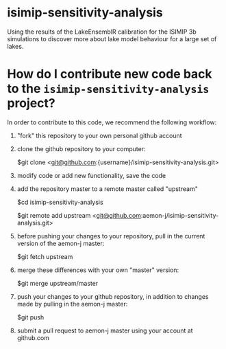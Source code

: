 # isimip-sensitivity-analysis
Using the results of the LakeEnsemblR calibration for the ISIMIP 3b simulations to discover more about lake model behaviour for a large set of lakes.

How do I contribute new code back to the `isimip-sensitivity-analysis` project?
==========================================================

In order to contribute to this code, we recommend the following workflow:

1.  "fork" this repository to your own personal github account

2.  clone the github repository to your computer:

    $git clone <git@github.com:{username}/isimip-sensitivity-analysis.git>

3.  modify code or add new functionality, save the code

4.  add the repository master to a remote master called "upstream"

    $cd isimip-sensitivity-analysis

    $git remote add upstream <git@github.com:aemon-j/isimip-sensitivity-analysis.git>

5.  before pushing your changes to your repository, pull in the current version of the aemon-j master:

    $git fetch upstream

6.  merge these differences with your own "master" version:

    $git merge upstream/master

7.  push your changes to your github repository, in addition to changes made by pulling in the aemon-j master:

    $git push

8.  submit a pull request to aemon-j master using your account at github.com
